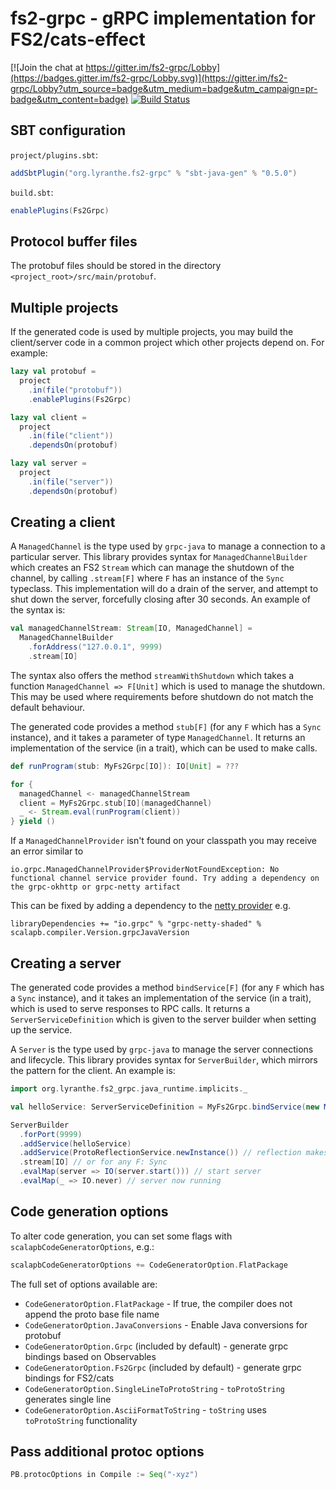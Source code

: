 # fs2-grpc - gRPC implementation for FS2/cats-effect

[![Join the chat at https://gitter.im/fs2-grpc/Lobby](https://badges.gitter.im/fs2-grpc/Lobby.svg)](https://gitter.im/fs2-grpc/Lobby?utm_source=badge&utm_medium=badge&utm_campaign=pr-badge&utm_content=badge)
[![Build Status](https://travis-ci.org/fiadliel/fs2-grpc.svg?branch=master)](https://travis-ci.org/fiadliel/fs2-grpc)

## SBT configuration

`project/plugins.sbt`:
```scala
addSbtPlugin("org.lyranthe.fs2-grpc" % "sbt-java-gen" % "0.5.0")
```

`build.sbt`:
```scala
enablePlugins(Fs2Grpc)
```

## Protocol buffer files

The protobuf files should be stored in the directory `<project_root>/src/main/protobuf`.

## Multiple projects

If the generated code is used by multiple projects, you may build the client/server code in a common project which other projects depend on. For example:

```scala
lazy val protobuf =
  project
    .in(file("protobuf"))
    .enablePlugins(Fs2Grpc)

lazy val client =
  project
    .in(file("client"))
    .dependsOn(protobuf)

lazy val server =
  project
    .in(file("server"))
    .dependsOn(protobuf)
```

## Creating a client

A `ManagedChannel` is the type used by `grpc-java` to manage a connection to a particular server. This library provides syntax for `ManagedChannelBuilder` which creates an FS2 `Stream` which can manage the shutdown of the channel, by calling `.stream[F]` where `F` has an instance of the `Sync` typeclass. This implementation will do a drain of the server, and attempt to shut down the server, forcefully closing after 30 seconds. An example of the syntax is:

```scala
val managedChannelStream: Stream[IO, ManagedChannel] =
  ManagedChannelBuilder
    .forAddress("127.0.0.1", 9999)
    .stream[IO]
```

The syntax also offers the method `streamWithShutdown` which takes a function `ManagedChannel => F[Unit]` which is used to manage the shutdown. This may be used where requirements before shutdown do not match the default behaviour.

The generated code provides a method `stub[F]` (for any `F` which has a `Sync` instance), and it takes a parameter of type `ManagedChannel`. It returns an implementation of the service (in a trait), which can be used to make calls.

```scala
def runProgram(stub: MyFs2Grpc[IO]): IO[Unit] = ???

for {
  managedChannel <- managedChannelStream
  client = MyFs2Grpc.stub[IO](managedChannel)
  _ <- Stream.eval(runProgram(client))
} yield ()
```

If a `ManagedChannelProvider` isn't found on your classpath you may receive an error similar to 
```
io.grpc.ManagedChannelProvider$ProviderNotFoundException: No functional channel service provider found. Try adding a dependency on the grpc-okhttp or grpc-netty artifact
```
This can be fixed by adding a dependency to the [netty provider](https://github.com/grpc/grpc-java#transport) e.g.
```
libraryDependencies += "io.grpc" % "grpc-netty-shaded" % scalapb.compiler.Version.grpcJavaVersion
```

## Creating a server

The generated code provides a method `bindService[F]` (for any `F` which has a `Sync` instance), and it takes an implementation of the service (in a trait), which is used to serve responses to RPC calls. It returns a `ServerServiceDefinition` which is given to the server builder when setting up the service.

A `Server` is the type used by `grpc-java` to manage the server connections and lifecycle. This library provides syntax for `ServerBuilder`, which mirrors the pattern for the client. An example is:

```scala
import org.lyranthe.fs2_grpc.java_runtime.implicits._

val helloService: ServerServiceDefinition = MyFs2Grpc.bindService(new MyImpl())

ServerBuilder
  .forPort(9999)
  .addService(helloService)
  .addService(ProtoReflectionService.newInstance()) // reflection makes lots of tooling happy
  .stream[IO] // or for any F: Sync
  .evalMap(server => IO(server.start())) // start server
  .evalMap(_ => IO.never) // server now running
```

## Code generation options

To alter code generation, you can set some flags with `scalapbCodeGeneratorOptions`, e.g.:

```scala
scalapbCodeGeneratorOptions += CodeGeneratorOption.FlatPackage
```

The full set of options available are:

 - `CodeGeneratorOption.FlatPackage` - If true, the compiler does not append the proto base file name
 - `CodeGeneratorOption.JavaConversions` - Enable Java conversions for protobuf
 - `CodeGeneratorOption.Grpc` (included by default) - generate grpc bindings based on Observables
 - `CodeGeneratorOption.Fs2Grpc` (included by default) - generate grpc bindings for FS2/cats
 - `CodeGeneratorOption.SingleLineToProtoString` - `toProtoString` generates single line
 - `CodeGeneratorOption.AsciiFormatToString` - `toString` uses `toProtoString` functionality

## Pass additional protoc options

```scala
PB.protocOptions in Compile := Seq("-xyz")
```
